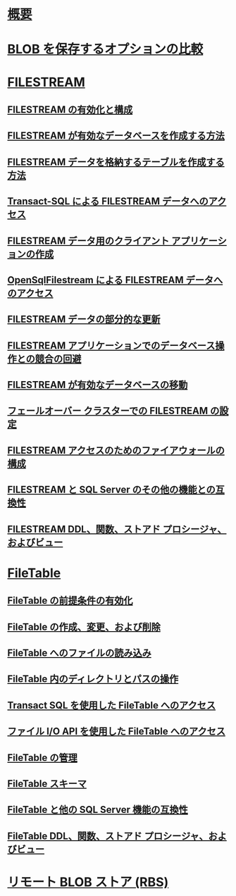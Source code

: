 # [概要](binary-large-object-blob-data-sql-server.md)  
# [BLOB を保存するオプションの比較](compare-options-for-storing-blobs-sql-server.md)  
# [FILESTREAM](filestream-sql-server.md)  
## [FILESTREAM の有効化と構成](enable-and-configure-filestream.md)  
## [FILESTREAM が有効なデータベースを作成する方法](create-a-filestream-enabled-database.md)  
## [FILESTREAM データを格納するテーブルを作成する方法](create-a-table-for-storing-filestream-data.md)  
## [Transact-SQL による FILESTREAM データへのアクセス](access-filestream-data-with-transact-sql.md)  
## [FILESTREAM データ用のクライアント アプリケーションの作成](create-client-applications-for-filestream-data.md)  
## [OpenSqlFilestream による FILESTREAM データへのアクセス](access-filestream-data-with-opensqlfilestream.md)  
## [FILESTREAM データの部分的な更新](make-partial-updates-to-filestream-data.md)  
## [FILESTREAM アプリケーションでのデータベース操作との競合の回避](avoid-conflicts-with-database-operations-in-filestream-applications.md)  
## [FILESTREAM が有効なデータベースの移動](move-a-filestream-enabled-database.md)  
## [フェールオーバー クラスターでの FILESTREAM の設定](set-up-filestream-on-a-failover-cluster.md)  
## [FILESTREAM アクセスのためのファイアウォールの構成](configure-a-firewall-for-filestream-access.md)  
## [FILESTREAM と SQL Server のその他の機能との互換性](filestream-compatibility-with-other-sql-server-features.md)  
## [FILESTREAM DDL、関数、ストアド プロシージャ、およびビュー](filestream-ddl-functions-stored-procedures-and-views.md)  
# [FileTable](filetables-sql-server.md)  
## [FileTable の前提条件の有効化](enable-the-prerequisites-for-filetable.md)  
## [FileTable の作成、変更、および削除](create-alter-and-drop-filetables.md)  
## [FileTable へのファイルの読み込み](load-files-into-filetables.md)  
## [FileTable 内のディレクトリとパスの操作](work-with-directories-and-paths-in-filetables.md)  
## [Transact SQL を使用した FileTable へのアクセス](access-filetables-with-transact-sql.md)  
## [ファイル I/O API を使用した FileTable へのアクセス](access-filetables-with-file-input-output-apis.md)  
## [FileTable の管理](manage-filetables.md)  
## [FileTable スキーマ](filetable-schema.md)  
## [FileTable と他の SQL Server 機能の互換性](filetable-compatibility-with-other-sql-server-features.md)  
## [FileTable DDL、関数、ストアド プロシージャ、およびビュー](filetable-ddl-functions-stored-procedures-and-views.md)  
# [リモート BLOB ストア (RBS)](remote-blob-store-rbs-sql-server.md)  
